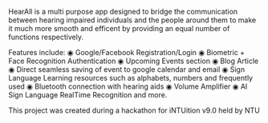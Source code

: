 HearAll is a multi purpose app designed to bridge the communication between hearing impaired individuals and the people around them to make it much more smooth and efficent by providing an equal number of functions respectively.

Features include:
◉ Google/Facebook Registration/Login
◉ Biometric + Face Recognition Authentication
◉ Upcoming Events section
◉ Blog Article
◉ Direct seamless saving of event to google calendar and email
◉ Sign Language Learning resources such as alphabets, numbers and frequently used
◉ Bluetooth connection with hearing aids
◉ Volume Amplifier
◉ AI Sign Language RealTime Recognition
and more.

This project was created during a hackathon for iNTUition v9.0 held by NTU
